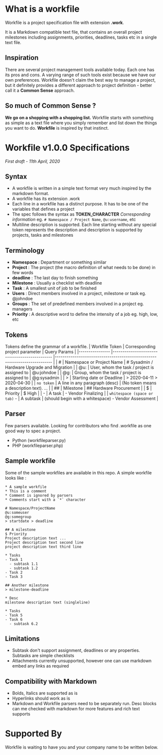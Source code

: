 # What is a workfile
Workfile is a project specification file with extension __.work__. 

It is a Markdown compatible text file, that contains an overall project milestones including assignments, priorities, deadlines, tasks etc in a single text file. 

## Inspiration
There are several project management tools available today. Each one has its pros and cons. A varying range of such tools exist because we have our own preferences. Workfile doesn't claim the best way to manage a project, but it definitely provides a different approach to project definition - better call it a __Common Sense__ approach.

## So much of Common Sense ?
__We go on a shopping with a shopping list.__ Workfile starts with something as simple as a text file where you simply remember and list down the things you want to do.
__Workfile__ is inspired by that instinct.

# Workfile v1.0.0 Specifications
*First draft - 11th April, 2020*

## Syntax
- A workfile is written in a simple text format very much inspired by the markdown format.
- A workfile has its extension .work
- Each line in a workfile has a distinct purpose. It has to be one of the variables that defines a project
- The spec follows the syntax as __TOKEN_CHARACTER__ <space> *Corresponding information* eg. `# Namespace / Project Name`, `@u:username`, etc
- Multiline description is supported. Each line starting without any special token represents the description and description is supported by projects, tasks and milestones
  
## Terminology
- **Namespace** : Department or something similar
- **Project** : The project (the macro definition of what needs to be done) in few words
- **deadline** : The last day to finish something
- **Milestone** : Usually a checklist with deadline
- **Task** : A smallest unit of job to be finished 
- **Users** : Direct members involved in a project, milestone or task eg. @johndoe
- **Groups** : The set of predefined members involved in a project eg. managers
- **Priority** : A descriptive word to define the intensity of a job eg. high, low, etc

## Tokens
Tokens define the grammar of a workfile.
| Workfile Token 	| Corresponding project parameter 	| Query Params 	|
|----------------	|-----------------------------------------------	|----------------------------------------------------------------------------	|
| # 	| Namespace or Project Name 	| # Sysadmin / Hardware Upgrade and Migration 	|
| @u: 	| User, whom the task / project is assigned to 	| @u:johndoe 	|
| @g: 	| Group, whom the task / project is assigned to 	| @g:sysadmin 	|
| > 	| Starting date or Deadline 	| > 2020-04-11 > 2020-04-30 	|
| `no token` | A line in any paragraph (desc) 	| (No token means a description text). ... 	|
| ## 	| Milestone 	| ## Hardware Procurement 	|
| $ 	| Priority 	| $ High 	|
| - 	| A task 	| - Vendor Finalizing 	|
| `whitespace (space or tab)` - 	| A subtask 	| (should begin with a whitespace) - Vendor Assessment |


## Parser
Few parsers available. Looking for contributors who find .workfile as one good way to spec a project.
- Python (workfileparser.py)
- PHP (workfileparser.php)

## Sample workfile
Some of the sample workfiles are available in this repo. A simple workfile looks like :
```
* A sample workfile
* This is a comment
* Comment is ignored by parsers
* Comments start with a `*` character

# Namespace/ProjectName
@u:someuser
@g:somegroup
> startdate > deadline

## A milestone
$ Priority
Project description text ...
Project description text second line
project description text third line

* Tasks
- Task 1
  - subtask 1.1
  - subtask 1.2
- Task 2
- Task 3

## Another milestone
> milestone-deadline

* Desc
milestone description text (singleline)

* Tasks
- Task 5
- Task 6
  - subtask 6.2
```

## Limitations
- Subtask don't support assignment, deadlines or any properties. Subtasks are simple checklists
- Attachments currently unsupported, however one can use markdown embed any links as required

## Compatibility with Markdown
- Bolds, Italics are supported as is
- Hyperlinks should work as is
- Markdown and Workfile parsers need to be separately run. Desc blocks can me checked with markdown for more features and rich text supports

# Supported By
Workfile is waiting to have you and your company name to be written below.
